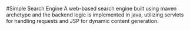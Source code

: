 #Simple Search Engine
A web-based search engine built using maven archetype and the backend logic is implemented in java, utilizing servlets for handling requests and JSP for dynamic content generation.

